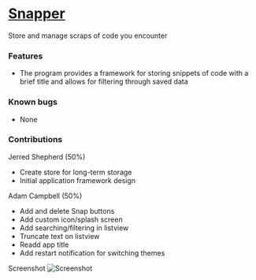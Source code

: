 # [Snapper](https://github.com/ShepherdJerred-homework/snapper)
Store and manage scraps of code you encounter

### Features
* The program provides a framework for storing snippets of code with a brief title and allows for filtering through saved data

### Known bugs
* None

### Contributions
Jerred Shepherd (50%)
* Create store for long-term storage
* Initial application framework design

Adam Campbell (50%)
* Add and delete Snap buttons
* Add custom icon/splash screen
* Add searching/filtering in listview
* Truncate text on listview
* Readd app title 
* Add restart notification for switching themes

Screenshot
![Screenshot](https://i.imgur.com/Pm44Pgb.png)
